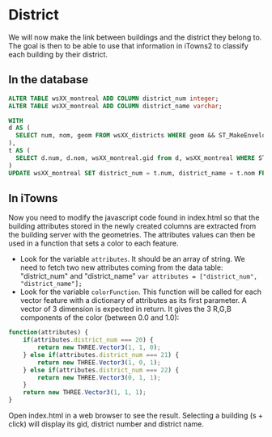 # District

We will now make the link between buildings and the district they belong to.
The goal is then to be able to use that information in iTowns2 to classify each building by their district.

In the database
---------------

```sql
ALTER TABLE wsXX_montreal ADD COLUMN district_num integer;
ALTER TABLE wsXX_montreal ADD COLUMN district_name varchar;

WITH
d AS (
  SELECT num, nom, geom FROM wsXX_districts WHERE geom && ST_MakeEnvelope(298250, 5039250, 302750, 5043750)
),
t AS (
  SELECT d.num, d.nom, wsXX_montreal.gid from d, wsXX_montreal WHERE ST_Force3D(d.geom) && ST_CENTROID(Box2D(wsXX_montreal.geom))
)
UPDATE wsXX_montreal SET district_num = t.num, district_name = t.nom FROM t WHERE wsXX_montreal.gid = t.gid;
```

In iTowns
---------

Now you need to modify the javascript code found in index.html so that the building attributes stored in the newly created columns are extracted from the building server with the geometries. The attributes values can then be used in a function that sets a color to each feature.

* Look for the variable `attributes`. It should be an array of string. We need to fetch two new attributes coming from the data table: "district_num" and "district_name" `var attributes = ["district_num", "district_name"];`
* Look for the variable `colorFunction`. This function will be called for each vector feature with a dictionary of attributes as its first parameter. A vector of 3 dimension is expected in return. It gives the 3 R,G,B components of the color (between 0.0 and 1.0):

```Javascript
function(attributes) {
    if(attributes.district_num === 20) {
        return new THREE.Vector3(1, 1, 0);
    } else if(attributes.district_num === 21) {
        return new THREE.Vector3(1, 0, 1);
    } else if(attributes.district_num === 22) {
        return new THREE.Vector3(0, 1, 1);
    }
    return new THREE.Vector3(1, 1, 1);
}
```

Open index.html in a web browser to see the result. Selecting a building (s + click) will display its gid, district number and district name.
